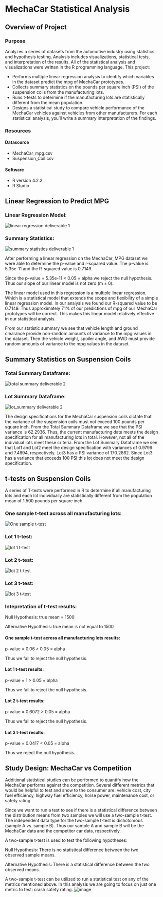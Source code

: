 # MechaCar Statistical Analysis

## Overview of Project
### Purpose

Analyzes a series of datasets from the automotive industry using statistics and hypothesis testing. Analysis includes visualizations, statistical tests, and interpretation of the results. All of the statistical analysis and visualizations were written in the R programming language. This project:
* Performs multiple linear regression analysis to identify which variables in the dataset predict the mpg of MechaCar prototypes.
* Collects summary statistics on the pounds per square inch (PSI) of the suspension coils from the manufacturing lots.
* Runs t-tests to determine if the manufacturing lots are statistically different from the mean population.
* Designs a statistical study to compare vehicle performance of the MechaCar vehicles against vehicles from other manufacturers. For each statistical analysis, you’ll write a summary interpretation of the findings.

### Resources

#### Datasource
* MechaCar_mpg.csv
* Suspension_Coil.csv

#### Software
* R version 4.2.2
* R Studio 
## Linear Regression to Predict MPG

### Linear Regression Model:

![linear regression deliverable 1](https://user-images.githubusercontent.com/111299372/214925601-6bb42c22-d174-4f73-8d6c-28ee143122fc.png)

### Summary Statistics:

![summary statistics deliverable 1](https://user-images.githubusercontent.com/111299372/214925619-12ca7603-96eb-45c1-ba64-50ee43e7d7e8.png)

After performing a linear regression on the MechaCar_MPG dataset we were able to determine the p-value and r-squared value. The p-value is 5.35e-11 and the R-squared value is 0.7149. 

Since the p-value = 5.35e-11 < 0.05 = alpha we reject the null hypothesis. Thus our slope of our linear model is not zero (m ≠ 0). 

The linear model used in this regression is a multiple linear regression. Which is a statistical model that extends the scope and flexibility of a simple linear regression model. 
In our analysis we found our R-squared value to be 0.7149. Thus approximately 71% of our predictions of mpg of our MechaCar prototypes will be correct. This makes this linear model relatively effective in our statistical analysis.

From our statistic summary we see that vehicle length and ground clearance provide non-random amounts of variance to the mpg values in the dataset. Then the vehicle weight, spoiler angle, and AWD must provide random amounts of variance to the mpg values in the dataset. 


## Summary Statistics on Suspension Coils

### Total Summary Dataframe:

![total summary deliverable 2](https://user-images.githubusercontent.com/111299372/214951427-f44bc030-c7cc-4701-b1da-df2c24853bba.png)

### Lot Summary Dataframe:

![lot_summary deliverable 2](https://user-images.githubusercontent.com/111299372/214951499-90ec640d-85fc-494c-a7b9-c5a170b18d22.png)

The design specifications for the MechaCar suspension coils dictate that the variance of the suspension coils must not exceed 100 pounds per square inch. From the Total Summary Dataframe we see that the PSI variance is 62.2936. Thus, the current manufacturing data meets the design specification for all manufacturing lots in total. However, not all of the individual lots meet these criteria. From the Lot Summary Dataframe we see that Lot1 and Lot2 meet the design specification with variances of 0.9796 and 7.4694, respectively. Lot3 has a PSI variance of 170.2862. Since Lot3 has a variance that exceeds 100 PSI this lot does not meet the design specification. 


## t-tests on Suspension Coils

A series of T-tests were performed in R to determine if all manufacturing lots and each lot individually are statistically different from the population mean of 1,500 pounds per square inch. 

### One sample t-test across all manufacturing lots:

![One sample t-test](https://user-images.githubusercontent.com/111299372/215157636-079953b5-d8eb-43d0-a2bd-117ecb5e573e.png)

### Lot 1 t-test:

![lot 1 t-test](https://user-images.githubusercontent.com/111299372/215161452-a0231ead-d616-493e-9643-9c8e734edb79.png)

### Lot 2 t-test:

![lot 2 t-test](https://user-images.githubusercontent.com/111299372/215161472-2d1e1931-6a83-4aba-adcd-fec9f65fbff1.png)

### Lot 3 t-test:

![lot 3 t-test](https://user-images.githubusercontent.com/111299372/215161493-35ee269a-52a8-454f-9a73-1e4ae1560735.png)

### Intepretation of t-test results:

Null Hypothesis: true mean = 1500

Alternative Hypothesis: true mean is not equal to 1500



#### One sample t-test across all manufacturing lots results:

p-value = 0.06 > 0.05 = alpha

Thus we fail to reject the null hypothesis.

#### Lot 1 t-test results:

p-value = 1 > 0.05 = alpha

Thus we fail to reject the null hypothesis. 

#### Lot 2 t-test results:

p-value = 0.6072 > 0.05 = alpha

Thus we fail to reject the null hypothesis.



#### Lot 3 t-test results: 

p-value = 0.0417 < 0.05 = alpha

Thus we reject the null hypothesis. 



## Study Design: MechaCar vs Competition

Additional statistical studies can be performed to quantify how the MechaCar performs against the competition. Several different metrics that would be helpful to test and show to the consumer are: vehicle cost, city fuel efficiency, highway fuel efficiency, horse power, maintenance cost, or safety rating. 

Since we want to run a test to see if there is a statistical difference between the distribution means from two samples we will use a two-sample t-test. The independent data type for the two-sample t-test is dichotomous (sample A vs. sample B). Thus our sample A and sample B will be the MechaCar data and the competitor car data, respectively. 

A two-sample t-test is used to test the following hypotheses:

Null Hypothesis: There is no statistical difference between the two observed sample means.

Alternative Hypothesis: There is a statistical difference between the two observed means.


A two-sample t-test can be utilized to run a statistical test on any of the metrics mentioned above. In this analysis we are going to focus on just one metric to test: crash safety rating. 
![image](https://user-images.githubusercontent.com/111299372/215284166-bddd00d8-352e-4ade-9400-689ba07b46fd.png)


